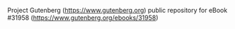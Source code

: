 Project Gutenberg (https://www.gutenberg.org) public repository for eBook #31958 (https://www.gutenberg.org/ebooks/31958)
